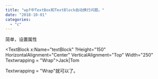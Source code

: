 ```yaml
---
title: "wpf中TextBox和TextBlock自动换行问题。"
date: "2018-10-01"
categories: 
  - "c"
---
```


简单，设置属性

<TextBlock x:Name="textBlock" ?Height="150" HorizontalAlignment="Center" VerticalAlignment="Top" Width="250" Textwrapping = "Wrap"\>Jack|Tom</TextBlock>

Textwrapping = "Wrap"就可以了。
